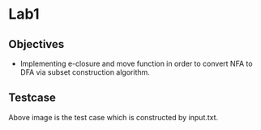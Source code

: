 # Lab1

## Objectives

* Implementing  e-closure and move function in order to convert NFA to DFA via subset construction algorithm.



## Testcase



Above image is the test case which is constructed by input.txt.